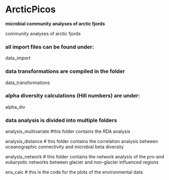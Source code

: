 # ArcticPicos

**microbial community analyses of arctic fjords**

community analyses of arctic fjords

### all import files can be found under: 

data_import

### data transformations are compiled in the folder

data_transformations

### alpha diversity calculations (Hill numbers) are under:

alpha_div

### data analysis is divided into multiple folders 

analysis_multivariate #this folder contains the RDA analysis 

analysis_distance # this folder contains the correlation analysis between oceanographic connectivity and microbial beta diversity 

analysis_network # this folder contains the network analysis of the pro-and eukaryotic networks between glacier and non-glacier influenced regions 

env_calc # this is the code for the plots of the environmental data
